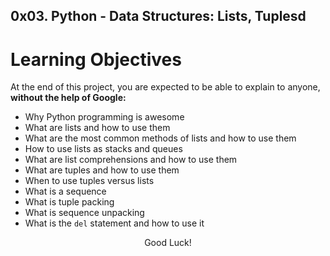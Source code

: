 ## 0x03. Python - Data Structures: Lists, Tuplesd

# Learning Objectives
At the end of this project, you are expected to be able to explain to anyone, **without the help of Google:**
- Why Python programming is awesome
- What are lists and how to use them
- What are the most common methods of lists and how to use them
- How to use lists as stacks and queues
- What are list comprehensions and how to use them
- What are tuples and how to use them
- When to use tuples versus lists
- What is a sequence
- What is tuple packing
- What is sequence unpacking
- What is the `del` statement and how to use it

<p align="center">Good Luck!</p>
